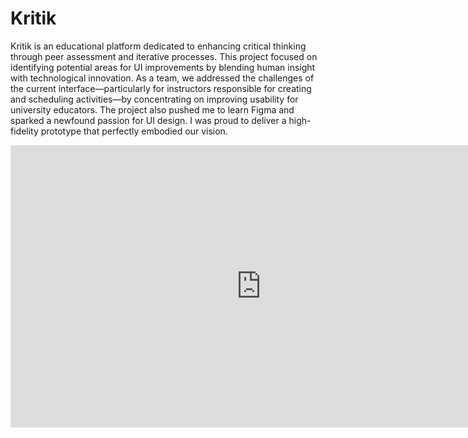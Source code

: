 # Kritik

Kritik is an educational platform dedicated to enhancing critical thinking through peer assessment and iterative processes. This project focused on identifying potential areas for UI improvements by blending human insight with technological innovation. As a team, we addressed the challenges of the current interface—particularly for instructors responsible for creating and scheduling activities—by concentrating on improving usability for university educators. The project also pushed me to learn Figma and sparked a newfound passion for UI design. I was proud to deliver a high-fidelity prototype that perfectly embodied our vision.

<iframe style="border: 1px solid rgba(0, 0, 0, 0.1);" width="800" height="450" src="https://embed.figma.com/design/0q2M65VggDsyFdG6uOAn0O/Prototype?embed-host=share" allowfullscreen></iframe>

